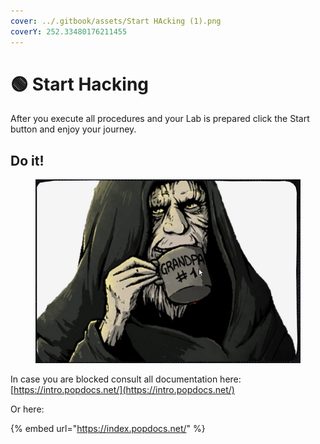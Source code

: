 ```yaml
---
cover: ../.gitbook/assets/Start HAcking (1).png
coverY: 252.33480176211455
---
```


# 🟢 Start Hacking

After you execute all procedures and your Lab is prepared click the Start button and enjoy your journey.

## Do it!

<figure><img src="../.gitbook/assets/image (1).png" alt=""><figcaption></figcaption></figure>

In case you are blocked consult all documentation here: [https://intro.popdocs.net/](https://intro.popdocs.net/)

Or here:&#x20;

{% embed url="https://index.popdocs.net/" %}
